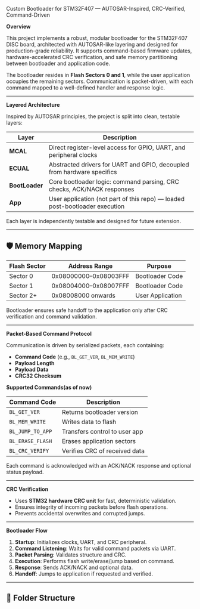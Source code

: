  Custom Bootloader for STM32F407 — AUTOSAR-Inspired, CRC-Verified, Command-Driven

**Overview**

This project implements a robust, modular bootloader for the STM32F407 DISC board, architected with AUTOSAR-like layering and designed for production-grade reliability. It supports command-based firmware updates, hardware-accelerated CRC verification, and safe memory partitioning between bootloader and application code.

The bootloader resides in **Flash Sectors 0 and 1**, while the user application occupies the remaining sectors. Communication is packet-driven, with each command mapped to a well-defined handler and response logic.

---

**Layered Architecture**

Inspired by AUTOSAR principles, the project is split into clean, testable layers:

| Layer        | Description                                                                 |
|--------------|-----------------------------------------------------------------------------|
| **MCAL**     | Direct register-level access for GPIO, UART, and peripheral clocks          |
| **ECUAL**    | Abstracted drivers for UART and GPIO, decoupled from hardware specifics     |
| **BootLoader** | Core bootloader logic: command parsing, CRC checks, ACK/NACK responses     |
| **App**      | User application (not part of this repo) — loaded post-bootloader execution |

Each layer is independently testable and designed for future extension.

---

## 🛡️ Memory Mapping

| Flash Sector | Address Range        | Purpose              |
|--------------|----------------------|----------------------|
| Sector 0     | 0x08000000–0x08003FFF | Bootloader Code      |
| Sector 1     | 0x08004000–0x08007FFF | Bootloader Code      |
| Sector 2+    | 0x08008000 onwards    | User Application     |

Bootloader ensures safe handoff to the application only after CRC verification and command validation.

---

**Packet-Based Command Protocol**

Communication is driven by serialized packets, each containing:

- **Command Code** (e.g., `BL_GET_VER`, `BL_MEM_WRITE`)
- **Payload Length**
- **Payload Data**
- **CRC32 Checksum**

**Supported Commands(as of now)**

| Command Code     | Description                          |
|------------------|--------------------------------------|
| `BL_GET_VER`     | Returns bootloader version           |
| `BL_MEM_WRITE`   | Writes data to flash                 |
| `BL_JUMP_TO_APP` | Transfers control to user app        |
| `BL_ERASE_FLASH` | Erases application sectors           |
| `BL_CRC_VERIFY`  | Verifies CRC of received data        |

Each command is acknowledged with an ACK/NACK response and optional status payload.

---

 **CRC Verification**

- Uses **STM32 hardware CRC unit** for fast, deterministic validation.
- Ensures integrity of incoming packets before flash operations.
- Prevents accidental overwrites and corrupted jumps.

---

**Bootloader Flow**

1. **Startup**: Initializes clocks, UART, and CRC peripheral.
2. **Command Listening**: Waits for valid command packets via UART.
3. **Packet Parsing**: Validates structure and CRC.
4. **Execution**: Performs flash write/erase/jump based on command.
5. **Response**: Sends ACK/NACK and optional data.
6. **Handoff**: Jumps to application if requested and verified.

---

## 📁 Folder Structure

